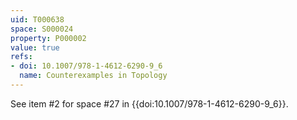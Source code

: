 ```yaml
---
uid: T000638
space: S000024
property: P000002
value: true
refs:
- doi: 10.1007/978-1-4612-6290-9_6
  name: Counterexamples in Topology
---
```


See item #2 for space #27 in {{doi:10.1007/978-1-4612-6290-9_6}}.
